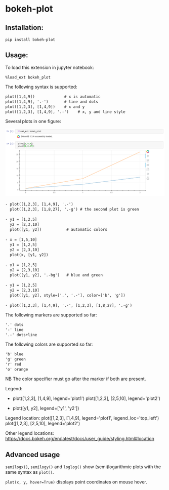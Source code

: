 # bokeh-plot

## Installation: 

    pip install bokeh-plot

## Usage:

To load this extension in jupyter notebook:

    %load_ext bokeh_plot

The following syntax is supported:

    plot([1,4,9])             # x is automatic 
    plot([1,4,9], '.-')       # line and dots 
    plot([1,2,3], [1,4,9])    # x and y 
    plot([1,2,3], [1,4,9], '.-')    # x, y and line style

Several plots in one figure: 

<img src="https://raw.githubusercontent.com/axil/bokeh-plot/master/img/simple.png" width="800">

    - plot([1,2,3], [1,4,9], '.-')   
      plot([1,2,3], [1,8,27], '.-g') # the second plot is green

    - y1 = [1,2,5]
      y2 = [2,3,10]
      plot([y1, y2])           # automatic colors       

    - x = [1,5,10]
      y1 = [1,2,5]
      y2 = [2,3,10]
      plot(x, [y1, y2])

    - y1 = [1,2,5]
      y2 = [2,3,10]
      plot([y1, y2], '.-bg')   # blue and green

    - y1 = [1,2,5]
      y2 = [2,3,10]
      plot([y1, y2], style=['.', '.-'], color=['b', 'g'])

    - plot([1,2,3], [1,4,9], '.-', [1,2,3], [1,8,27], '.-g')


The following markers are supported so far:

    '.' dots
    '-' line
    '.-' dots+line

The following colors are supported so far:

    'b' blue
    'g' green
    'r' red
    'o' orange
    
NB The color specifier must go after the marker if both are present.

Legend:
   - plot([1,2,3], [1,4,9], legend='plot1')
     plot([1,2,3], [2,5,10], legend='plot2')

   - plot([y1, y2], legend=['y1', 'y2'])

Legend location:
   plot([1,2,3], [1,4,9], legend='plot1', legend_loc='top_left')
   plot([1,2,3], [2,5,10], legend='plot2')

Other legend locations:
https://docs.bokeh.org/en/latest/docs/user_guide/styling.html#location

## Advanced usage

`semilogx()`, `semilogy()` and `loglog()` show (semi)logarithmic plots with the same syntax as `plot()`.

`plot(x, y, hover=True)` displays point coordinates on mouse hover.
